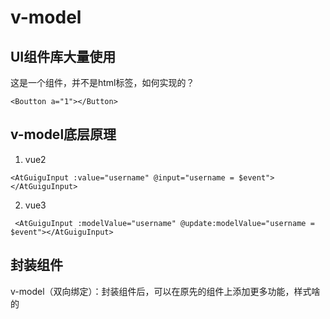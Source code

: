 # v-model
## UI组件库大量使用
这是一个组件，并不是html标签，如何实现的？
```
<Boutton a="1"></Button>
```

## v-model底层原理
1. vue2
```
<AtGuiguInput :value="username" @input="username = $event"></AtGuiguInput>
```
2. vue3
```
 <AtGuiguInput :modelValue="username" @update:modelValue="username = $event"></AtGuiguInput>
```

## 封装组件
v-model（双向绑定）：封装组件后，可以在原先的组件上添加更多功能，样式啥的
